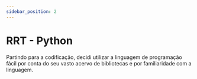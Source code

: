 ```yaml
---
sidebar_position: 2
---
```


# RRT - Python

Partindo para a codificação, decidi utilizar a linguagem de programação fácil por conta do seu vasto acervo de bibliotecas e por familiaridade com a linguagem.


